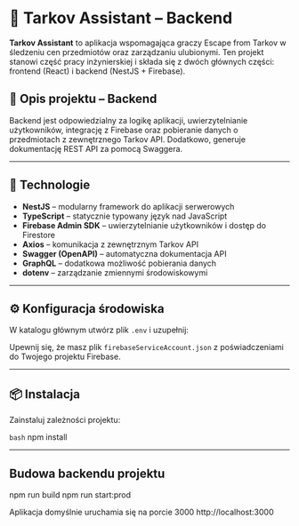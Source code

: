 # 🎯 Tarkov Assistant – Backend

**Tarkov Assistant** to aplikacja wspomagająca graczy Escape from Tarkov w śledzeniu cen przedmiotów oraz zarządzaniu ulubionymi. Ten projekt stanowi część pracy inżynierskiej i składa się z dwóch głównych części: frontend (React) i backend (NestJS + Firebase).

## 🧱 Opis projektu – Backend

Backend jest odpowiedzialny za logikę aplikacji, uwierzytelnianie użytkowników, integrację z Firebase oraz pobieranie danych o przedmiotach z zewnętrznego Tarkov API. Dodatkowo, generuje dokumentację REST API za pomocą Swaggera.

---

## 🚀 Technologie

- **NestJS** – modularny framework do aplikacji serwerowych
- **TypeScript** – statycznie typowany język nad JavaScript
- **Firebase Admin SDK** – uwierzytelnianie użytkowników i dostęp do Firestore
- **Axios** – komunikacja z zewnętrznym Tarkov API
- **Swagger (OpenAPI)** – automatyczna dokumentacja API
- **GraphQL** – dodatkowa możliwość pobierania danych
- **dotenv** – zarządzanie zmiennymi środowiskowymi


---

## ⚙️ Konfiguracja środowiska

W katalogu głównym utwórz plik `.env` i uzupełnij:


Upewnij się, że masz plik `firebaseServiceAccount.json` z poświadczeniami do Twojego projektu Firebase.

---

## 📦 Instalacja

Zainstaluj zależności projektu:

```bash```
npm install

---

## Budowa backendu projektu

npm run build
npm run start:prod

Aplikacja domyślnie uruchamia się na porcie 3000
http://localhost:3000